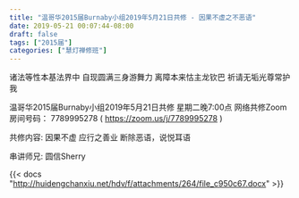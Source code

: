 ```yaml
---
title: "温哥华2015届Burnaby小组2019年5月21日共修 - 因果不虚之不恶语"
date: 2019-05-21 00:07:44-08:00
draft: false
tags: ["2015届"]
categories: ["慧灯禅修班"]
---
```

诸法等性本基法界中 自现圆满三身游舞力
离障本来怙主龙钦巴 祈请无垢光尊常护我

温哥华2015届Burnaby小组2019年5月21日共修
星期二晚7:00点
网络共修Zoom房间号码： 7789995278 ( https://zoom.us/j/7789995278 )

共修内容:
因果不虚 应行之善业 断除恶语，说悦耳语

串讲师兄: 圆信Sherry

{{< docs "http://huidengchanxiu.net/hdv/f/attachments/264/file_c950c67.docx" >}}